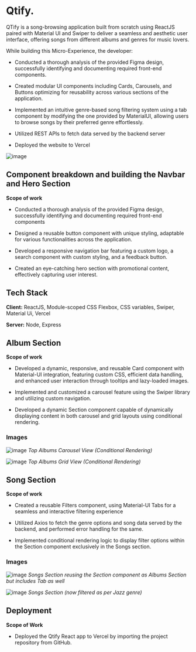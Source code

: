 
# Qtify.

QTify is a song-browsing application built from scratch using ReactJS paired with Material UI and Swiper to deliver a seamless and aesthetic user interface, offering songs from different albums and genres for music lovers.
	
While building this Micro-Experience, the developer:

- Conducted a thorough analysis of the provided Figma design, successfully identifying and documenting required front-end components.

- Created modular UI components including Cards, Carousels, and Buttons optimizing for reusability across various sections of the application.

- Implemented an intuitive genre-based song filtering system using a tab component by modifying the one provided by MaterialUI, allowing users to browse songs by their preferred genre effortlessly.
- Utilized REST APIs to fetch data served by the backend server
- Deployed the website to Vercel





![image](https://github.com/Slayer-Wolf/L-square-QTify/assets/87927240/58c3db37-1008-4bf4-8f64-407760607ff2)


## Component breakdown and building the Navbar and Hero Section

**Scope of work**

- Conducted a thorough analysis of the provided Figma design, successfully identifying and documenting required front-end components

- Designed a reusable button component with unique styling, adaptable for various functionalities across the application.

- Developed a responsive navigation bar featuring a custom logo, a search component with custom styling, and a feedback button.

- Created an eye-catching hero section with promotional content, effectively capturing user interest.



## Tech Stack

**Client:** ReactJS, Module-scoped CSS Flexbox, CSS    variables, Swiper, Material Ui, Vercel

**Server:** Node, Express


## Album Section

**Scope of work**

- Developed a dynamic, responsive, and reusable Card component with Material-UI integration, featuring custom CSS, efficient data handling, and enhanced user interaction through tooltips and lazy-loaded images.

- Implemented and customized a carousel feature using the Swiper library and utilizing custom navigation.

- Developed a dynamic Section component capable of dynamically displaying content in both carousel and grid layouts using conditional rendering.

### Images
![image](https://github.com/Slayer-Wolf/L-square-QTify/assets/87927240/d6f79932-448e-4865-9931-ced72ea207f4)
*Top Albums Carousel View (Conditional Rendering)*

![image](https://github.com/Slayer-Wolf/L-square-QTify/assets/87927240/b948f444-e437-4419-a8fd-39d49b7aada2)
*Top Albums Grid View (Conditional Rendering)*
## Song Section

 **Scope of work**

- Created a reusable Filters component, using Material-UI Tabs for a seamless and interactive filtering experience

- Utilized Axios to fetch the genre options and song data served by the backend, and performed error handling for the same.

- Implemented conditional rendering logic to display filter options within the Section component exclusively in the Songs section.

### Images

![image](https://github.com/Slayer-Wolf/L-square-QTify/assets/87927240/7126f8e0-9fb4-492a-be21-76fa2e0831e8)
*Songs Section reusing the Section component as Albums Section but includes Tab as well*

![image](https://github.com/Slayer-Wolf/L-square-QTify/assets/87927240/1d381382-83ef-49cc-a11a-ddc53be4a2ad)
*Songs Section (now filtered as per Jazz genre)*
## Deployment

**Scope of Work**

- Deployed the Qtify React app to Vercel by importing the project repository from GitHub.
